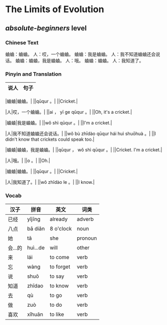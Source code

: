 # The Limits of Evolution
## *absolute-beginners* level

### Chinese Text
蛐蛐：蛐蛐。
人：哎，一个蛐蛐。
蛐蛐：我是蛐蛐。
人：我不知道蛐蛐还会说话。
蛐蛐：蛐蛐，我是蛐蛐。
人：哦。
蛐蛐：蛐蛐。
人：我知道了。

### Pinyin and Translation
|说人|句子|
|----|----|

|蛐蛐|蛐蛐。|
||qūqur 。|
||Cricket.|

|人|哎，一个蛐蛐。|
||ai ， yī ge qūqur 。|
||Oh, it's a cricket.|

|蛐蛐|我是蛐蛐。|
||wǒ shì qūqur 。|
||I'm a cricket.|

|人|我不知道蛐蛐还会说话。|
||wǒ bù zhīdào qūqur hái huì shuōhuà 。|
||I didn't know that crickets could speak too.|

|蛐蛐|蛐蛐，我是蛐蛐。|
||qūqur ， wǒ shì qūqur 。|
||Cricket. I'm a cricket.|

|人|哦。|
||o 。|
||Oh.|

|蛐蛐|蛐蛐。|
||qūqur 。|
||Cricket.|

|人|我知道了。|
||wǒ zhīdào le 。|
||I know.|
### Vocab
|汉子|拼音|英文|词类|
|----|----|----|----|
|已经|yǐjīng|already|adverb|
|八点|bā diǎn|8 o'clock|noun|
|她|tā|she|pronoun|
|会...的|huì...de|will|other|
|来|lái|to come|verb|
|忘|wàng|to forget|verb|
|说|shuō|to say|verb|
|知道|zhīdao|to know|verb|
|去|qù|to go|verb|
|做|zuò|to do|verb|
|喜欢|xǐhuān|to like|verb|